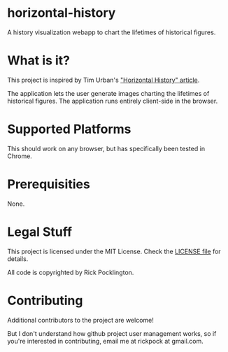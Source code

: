# horizontal-history
A history visualization webapp to chart the lifetimes of historical figures.

# What is it?
This project is inspired by Tim Urban's ["Horizontal History" article](http://waitbutwhy.com/2016/01/horizontal-history.html).

The application lets the user generate images charting the lifetimes of historical figures. The application runs entirely client-side in the browser.

# Supported Platforms
This should work on any browser, but has specifically been tested in Chrome.

# Prerequisities
None.

# Legal Stuff
This project is licensed under the MIT License. Check the [LICENSE file](https://raw.githubusercontent.com/rickpock/horizontal-history-js/master/LICENSE) for details.

All code is copyrighted by Rick Pocklington.

# Contributing
Additional contributors to the project are welcome!

But I don't understand how github project user management works, so if you're interested in contributing, email me at rickpock at gmail.com.
